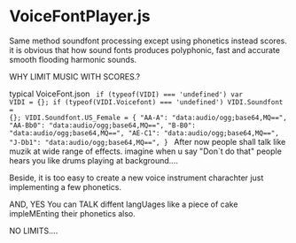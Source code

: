# VoiceFontPlayer.js

Same method soundfont processing except using phonetics instead scores. 
it is obvious that how sound fonts produces polyphonic, fast and accurate smooth flooding harmonic sounds. 

WHY LIMIT MUSIC WITH SCORES.?

typical VoiceFont.json
<code>
if (typeof(VIDI) === 'undefined') var VIDI = {};
if (typeof(VIDI.Voicefont) === 'undefined') VIDI.Soundfont = {};
VIDI.Soundfont.US_Female = {
  "AA-A": "data:audio/ogg;base64,MQ==",
  "AA-Bb0": "data:audio/ogg;base64,MQ==",
  "B-B0": "data:audio/ogg;base64,MQ==",
  "AE-C1": "data:audio/ogg;base64,MQ==",
  "J-Db1": "data:audio/ogg;base64,MQ==",
}
</code>
After now people shall talk like muzik at wide range of effects. 
imagine when u say "Don`t do that" people hears you like drums playing at background....

Beside, it is too easy to create a new voice instrument charachter just implementing a few phonetics.

AND, YES You can TALK diffent langUages like a piece of cake impleMEnting their phonetics also. 

NO LIMITS....
